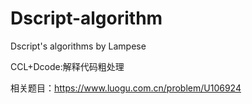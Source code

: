 # Dscript-algorithm
Dscript's algorithms by Lampese

CCL+Dcode:解释代码粗处理

相关题目：https://www.luogu.com.cn/problem/U106924
